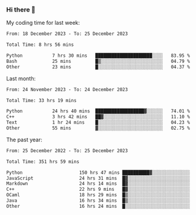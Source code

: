 ### Hi there 👋

My coding time for last week:

<!--START_SECTION:week-->

```txt
From: 18 December 2023 - To: 25 December 2023

Total Time: 8 hrs 56 mins

Python           7 hrs 30 mins   █████████████████████░░░░   83.95 %
Bash             25 mins         █▒░░░░░░░░░░░░░░░░░░░░░░░   04.79 %
Other            23 mins         █░░░░░░░░░░░░░░░░░░░░░░░░   04.37 %
```

<!--END_SECTION:week-->

Last month:

<!--START_SECTION:month-->

```txt
From: 24 November 2023 - To: 24 December 2023

Total Time: 33 hrs 19 mins

Python           24 hrs 40 mins  ██████████████████▓░░░░░░   74.01 %
C++              3 hrs 42 mins   ██▓░░░░░░░░░░░░░░░░░░░░░░   11.10 %
Text             1 hr 24 mins    █░░░░░░░░░░░░░░░░░░░░░░░░   04.23 %
Other            55 mins         ▓░░░░░░░░░░░░░░░░░░░░░░░░   02.75 %
```

<!--END_SECTION:month-->

The past year:

<!--START_SECTION:year-->

```txt
From: 25 December 2022 - To: 25 December 2023

Total Time: 351 hrs 59 mins

Python                     150 hrs 47 mins ██████████▓░░░░░░░░░░░░░░   42.84 %
JavaScript                 24 hrs 31 mins  █▓░░░░░░░░░░░░░░░░░░░░░░░   06.97 %
Markdown                   24 hrs 14 mins  █▓░░░░░░░░░░░░░░░░░░░░░░░   06.89 %
C++                        22 hrs 9 mins   █▓░░░░░░░░░░░░░░░░░░░░░░░   06.29 %
OCaml                      18 hrs 29 mins  █▒░░░░░░░░░░░░░░░░░░░░░░░   05.25 %
Java                       16 hrs 34 mins  █▒░░░░░░░░░░░░░░░░░░░░░░░   04.71 %
Other                      16 hrs 24 mins  █░░░░░░░░░░░░░░░░░░░░░░░░   04.66 %
```

<!--END_SECTION:year-->
